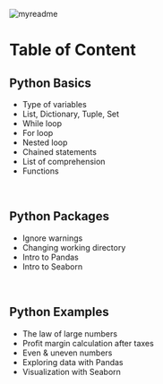 ![myreadme](https://user-images.githubusercontent.com/70707092/95544092-d0b72880-09bf-11eb-90f7-bdca493307f7.png)

# Table of Content

## Python Basics
  - Type of variables
  - List, Dictionary, Tuple, Set
  - While loop           
  - For loop
  - Nested loop
  - Chained statements
  - List of comprehension
  - Functions
  
<br />

## Python Packages
  - Ignore warnings
  - Changing working directory
  - Intro to Pandas
  - Intro to Seaborn
  
<br />

## Python Examples                    
  - The law of large numbers                
  - Profit margin calculation after taxes
  - Even & uneven numbers
  - Exploring data with Pandas                         
  - Visualization with Seaborn
